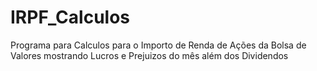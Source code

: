 # IRPF_Calculos
Programa para Calculos para o Importo de Renda de Ações da Bolsa de Valores mostrando Lucros e Prejuizos do mês além dos Dividendos
